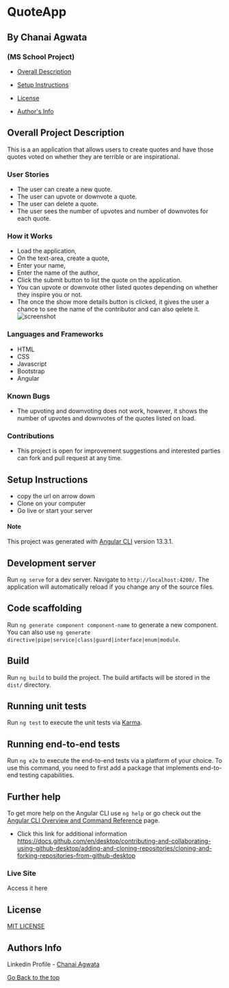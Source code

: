 # QuoteApp

## By Chanai Agwata
### (MS School Project)

* [Overall Description](https://github.com/chanaiagwata/Pizzanetic#overall-project-description)

* [Setup Instructions](https://github.com/chanaiagwata/Pizzanetic#setup-instructions)

* [License](https://github.com/chanaiagwata/Pizzanetic#license)

* [Author's Info](https://github.com/chanaiagwata/Pizzanetic#authors-info)

## Overall Project Description
<p>This is a an application that allows users to create quotes and have those quotes voted on whether they are terrible or are inspirational.</p>

### User Stories
* The user can create a new quote.
* The user can upvote or downvote a quote.
* The user can delete a quote.
* The user sees the number of upvotes and number of downvotes for each quote.
### How it Works
* Load the application,
* On the text-area, create a quote,
* Enter your name, 
* Enter the name of the author,
* Click the submit button to list the quote on the application.
* You can upvote or downvote other listed quotes depending on whether they inspire you or not.
* The once the show more details button is clicked, it gives the user a chance to see the name of the contributor and can also qelete it. 
![screenshot]()
### Languages and Frameworks
* HTML
* CSS
* Javascript
* Bootstrap
* Angular
### Known Bugs
* The upvoting and downvoting does not work, however, it shows the number of upvotes and downvotes of the quotes listed on load. 
### Contributions
* This project is open for improvement suggestions and interested parties can fork and pull request at any time.

## Setup Instructions
* copy the url on arrow down
* Clone on your computer
* Go live or start your server
#### Note
This project was generated with [Angular CLI](https://github.com/angular/angular-cli) version 13.3.1.

## Development server

Run `ng serve` for a dev server. Navigate to `http://localhost:4200/`. The application will automatically reload if you change any of the source files.

## Code scaffolding

Run `ng generate component component-name` to generate a new component. You can also use `ng generate directive|pipe|service|class|guard|interface|enum|module`.

## Build

Run `ng build` to build the project. The build artifacts will be stored in the `dist/` directory.

## Running unit tests

Run `ng test` to execute the unit tests via [Karma](https://karma-runner.github.io).

## Running end-to-end tests

Run `ng e2e` to execute the end-to-end tests via a platform of your choice. To use this command, you need to first add a package that implements end-to-end testing capabilities.

## Further help

To get more help on the Angular CLI use `ng help` or go check out the [Angular CLI Overview and Command Reference](https://angular.io/cli) page.

* Click this link for additional information https://docs.github.com/en/desktop/contributing-and-collaborating-using-github-desktop/adding-and-cloning-repositories/cloning-and-forking-repositories-from-github-desktop

### Live Site
Access it here 


## License
[MIT LICENSE](LICENSE)


## Authors Info

Linkedin Profile - [Chanai Agwata](https://www.linkedin.com/in/chanai-agwata-90a345146/)

[Go Back to the top](#portfolio)

